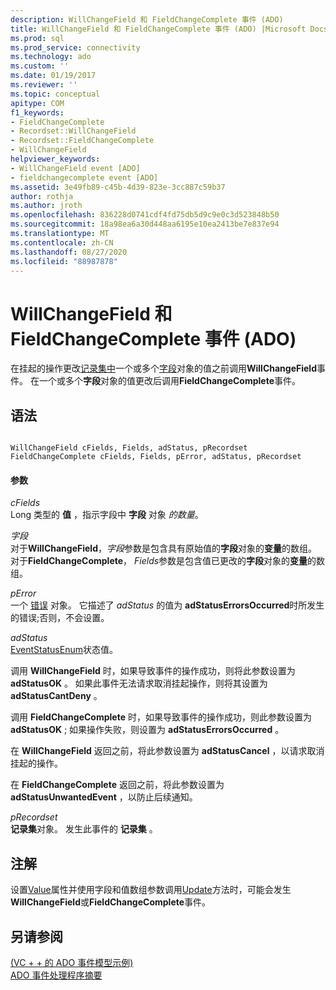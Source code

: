 ```yaml
---
description: WillChangeField 和 FieldChangeComplete 事件 (ADO)
title: WillChangeField 和 FieldChangeComplete 事件 (ADO) |Microsoft Docs
ms.prod: sql
ms.prod_service: connectivity
ms.technology: ado
ms.custom: ''
ms.date: 01/19/2017
ms.reviewer: ''
ms.topic: conceptual
apitype: COM
f1_keywords:
- FieldChangeComplete
- Recordset::WillChangeField
- Recordset::FieldChangeComplete
- WillChangeField
helpviewer_keywords:
- WillChangeField event [ADO]
- fieldchangecomplete event [ADO]
ms.assetid: 3e49fb89-c45b-4d39-823e-3cc887c59b37
author: rothja
ms.author: jroth
ms.openlocfilehash: 836228d0741cdf4fd75db5d9c9e0c3d523848b50
ms.sourcegitcommit: 18a98ea6a30d448aa6195e10ea2413be7e837e94
ms.translationtype: MT
ms.contentlocale: zh-CN
ms.lasthandoff: 08/27/2020
ms.locfileid: "88987878"
---
```

# <a name="willchangefield-and-fieldchangecomplete-events-ado"></a>WillChangeField 和 FieldChangeComplete 事件 (ADO)
在挂起的操作更改[记录集中](./recordset-object-ado.md)一个或多个[字段](./field-object.md)对象的值之前调用**WillChangeField**事件。 在一个或多个**字段**对象的值更改后调用**FieldChangeComplete**事件。  
  
## <a name="syntax"></a>语法  
  
```  
  
WillChangeField cFields, Fields, adStatus, pRecordset  
FieldChangeComplete cFields, Fields, pError, adStatus, pRecordset  
```  
  
#### <a name="parameters"></a>参数  
 *cFields*  
 Long 类型的 **值** ，指示字段中 **字段** 对象 *的数量*。  
  
 *字段*  
 对于**WillChangeField**，*字段*参数是包含具有原始值的**字段**对象的**变量**的数组。 对于**FieldChangeComplete**， *Fields*参数是包含值已更改的**字段**对象的**变量**的数组。  
  
 *pError*  
 一个 [错误](./error-object.md) 对象。 它描述了 *adStatus* 的值为 **adStatusErrorsOccurred**时所发生的错误;否则，不会设置。  
  
 *adStatus*  
 [EventStatusEnum](./eventstatusenum.md)状态值。  
  
 调用 **WillChangeField** 时，如果导致事件的操作成功，则将此参数设置为 **adStatusOK** 。 如果此事件无法请求取消挂起操作，则将其设置为 **adStatusCantDeny** 。  
  
 调用 **FieldChangeComplete** 时，如果导致事件的操作成功，则此参数设置为 **adStatusOK** ; 如果操作失败，则设置为 **adStatusErrorsOccurred** 。  
  
 在 **WillChangeField** 返回之前，将此参数设置为 **adStatusCancel** ，以请求取消挂起的操作。  
  
 在 **FieldChangeComplete** 返回之前，将此参数设置为 **adStatusUnwantedEvent** ，以防止后续通知。  
  
 *pRecordset*  
 **记录集**对象。 发生此事件的 **记录集** 。  
  
## <a name="remarks"></a>注解  
 设置[Value](./value-property-ado.md)属性并使用字段和值数组参数调用[Update](./update-method.md)方法时，可能会发生**WillChangeField**或**FieldChangeComplete**事件。  
  
## <a name="see-also"></a>另请参阅  
 [ (VC + + 的 ADO 事件模型示例) ](./ado-events-model-example-vc.md)   
 [ADO 事件处理程序摘要](../../guide/data/ado-event-handler-summary.md)